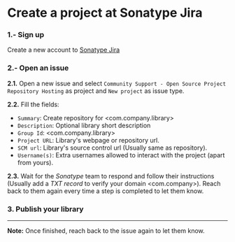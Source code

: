 # Create a project at Sonatype Jira

### 1.- Sign up
Create a new account to [Sonatype Jira](https://issues.sonatype.org)

### 2.- Open an issue
**2.1.** Open a new issue and select `Community Support - Open Source Project Repository Hosting` as project and `New project` as issue type.

**2.2.** Fill the fields:
* `Summary`: Create repository for <com.company.library>
* `Description`: Optional library short description
* `Group Id`: <com.company.library>
* `Project URL`: Library's webpage or repository url.
* `SCM url`: Library's source control url (Usually same as repository).
* `Username(s)`: Extra usernames allowed to interact with the project (apart from yours).

**2.3.** Wait for the *Sonatype* team to respond and follow their instructions (Usually add a *TXT record* to verify your domain <com.company>). Reach back to them again every time a step is completed to let them know.

### 3. Publish your library

---

**Note:** Once finished, reach back to the issue again to let them know.
